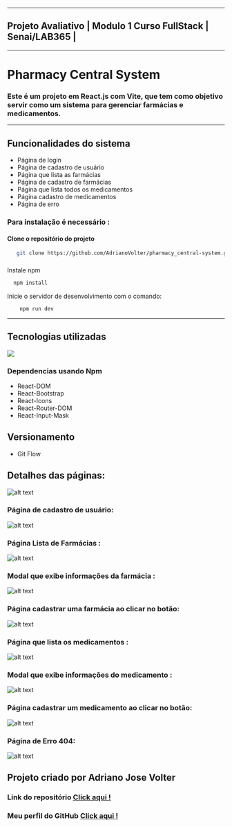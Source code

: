 ****

## Projeto Avaliativo | Modulo 1 Curso FullStack | Senai/LAB365 |

***
# Pharmacy Central System

<h3>
Este é um projeto em React.js com Vite, que tem como objetivo servir como um sistema para gerenciar farmácias e medicamentos.
</h3>

****
## Funcionalidades do sistema
<ul>
    <li>Página de login</li>
     <li>Página de cadastro de usuário</li>
      <li>Página que lista as farmácias</li>
       <li>Página de cadastro de farmácias</li>
       <li>Página que lista todos os medicamentos</li>
        <li>Página cadastro de medicamentos</li>
        <li>Página de erro</li>
</ul>

 ### Para instalação é necessário :

 #### Clone o repositório do projeto 
 
 ```bash
    git clone https://github.com/AdrianoVolter/pharmacy_central-system.git
 ```
 ###

Instale npm

```bash
  npm install 
```
Inicie o servidor de desenvolvimento com o comando:
```bash
    npm run dev
```

****

## Tecnologias utilizadas


<p align="">
  <a href="https://skillicons.dev">
    <img src="https://skillicons.dev/icons?i=react,vite,bootstrap,javascript,css,html,git,github,vscode" />
  </a>
</p>

### Dependencias usando Npm
<ul>
    <li>React-DOM</li>
    <li>React-Bootstrap</li>
    <li>React-Icons</li>
    <li>React-Router-DOM</li>
    <li>React-Input-Mask</li>
</ul>

## Versionamento 

<ul>
<li>Git Flow</li>
</ul>

## Detalhes das páginas:


![alt text](src/assets/loogin.png)

### Página de cadastro de usuário:

![alt text](src/assets/form-user.png)

### Página Lista de Farmácias :

![alt text](src/assets/list-farm.png)


### Modal que exibe informações da farmácia :

![alt text](src/assets/modal-farm.png)

### Página cadastrar uma farmácia ao clicar no botão:

![alt text](src/assets/form-farm.png)

### Página que lista os medicamentos :

![alt text](src/assets/list-med.png)

### Modal que exibe informações do medicamento :
![alt text](src/assets/modal-med.png)

### Página cadastrar um medicamento ao clicar no botão:


![alt text](src/assets/form-med.png)

### Página de Erro 404:

![alt text](src/assets/erro.png)
## Projeto criado por Adriano Jose Volter
### Link do repositório [Click aqui !](https://github.com/AdrianoVolter/pharmacy_central-system)

### Meu perfil do GitHub  [ Click aqui !](https://github.com/AdrianoVolter)


